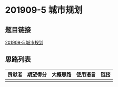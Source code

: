 # 201909-5 城市规划

## 题目链接

[201909-5 城市规划](http://118.190.20.162/view.page?gpid=T90)

## 思路列表

| 贡献者 | 期望得分 | 大概思路 | 使用语言 | 链接 |
| :-: | :-: | :-: | :-: | :-: | 
|  |  |  |  |  |

